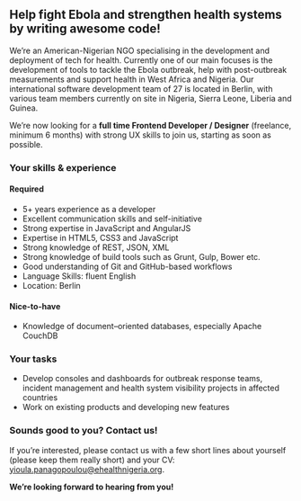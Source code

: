## Help fight Ebola and strengthen health systems by writing awesome code!

We’re an American-Nigerian NGO specialising in the development and deployment of tech for health. Currently one of our main focuses is the development of tools to tackle the Ebola outbreak, help with post-outbreak measurements and support health in West Africa and Nigeria. Our international software development team of 27 is located in Berlin, with various team members currently on site in Nigeria, Sierra Leone, Liberia and Guinea.

We’re now looking for a __full time Frontend Developer / Designer__ (freelance, minimum 6 months) with strong UX skills to join us, starting as soon as possible.


### Your skills & experience

#### Required 
- 5+ years experience as a developer
- Excellent communication skills and self-initiative
- Strong expertise in JavaScript and AngularJS
- Expertise in HTML5, CSS3 and JavaScript
- Strong knowledge of REST, JSON, XML
- Strong knowledge of build tools such as Grunt, Gulp, Bower etc.
- Good understanding of Git and GitHub-based workflows
- Language Skills: fluent English
- Location: Berlin

#### Nice-to-have
- Knowledge of document–oriented databases, especially Apache CouchDB

### Your tasks

- Develop consoles and dashboards for outbreak response teams, incident management and health system visibility projects in affected countries
- Work on existing products and developing new features

### Sounds good to you? Contact us!

If you’re interested, please contact us with a few short lines about yourself (please keep them really short) and your CV: yioula.panagopoulou@ehealthnigeria.org.

__We’re looking forward to hearing from you!__
